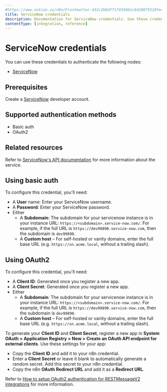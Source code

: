 ```yaml
---
#https://www.notion.so/n8n/Frontmatter-432c2b8dff1f43d4b1c8d20075510fe4
title: ServiceNow credentials
description: Documentation for ServiceNow credentials. Use these credentials to authenticate ServiceNow in n8n, a workflow automation platform.
contentType: [integration, reference]
---
```


# ServiceNow credentials

You can use these credentials to authenticate the following nodes:

- [ServiceNow](/integrations/builtin/app-nodes/n8n-nodes-base.servicenow.md)

## Prerequisites

Create a [ServiceNow](https://developer.servicenow.com/dev.do#!/reference) developer account.

## Supported authentication methods

- Basic auth
- OAuth2

## Related resources

Refer to [ServiceNow's API documentation](https://developer.servicenow.com/dev.do#!/reference/api/washingtondc/rest/) for more information about the service.

## Using basic auth

To configure this credential, you'll need:

- A **User** name: Enter your ServiceNow username.
- A **Password**: Enter your ServiceNow password.
- Either
    - A **Subdomain**: The subdomain for your servicenow instance is in your instance URL: `https://<subdomain>.service-now.com/`. For example, if the full URL is `https://dev99890.service-now.com`, then the subdomain is `dev99890`.
    - A **Custom host** – For self-hosted or vanity domains, enter the full base URL (e.g. `https://sn.acme.local`, without a trailing slash).

## Using OAuth2

To configure this credential, you'll need:

- A **Client ID**: Generated once you register a new app.
- A **Client Secret**: Generated once you register a new app.
- Either
    - A **Subdomain**: The subdomain for your servicenow instance is in your instance URL: `https://<subdomain>.service-now.com/`. For example, if the full URL is `https://dev99890.service-now.com`, then the subdomain is `dev99890`.
    - A **Custom host** – For self-hosted or vanity domains, enter the full base URL (e.g. `https://sn.acme.local`, without a trailing slash).

To generate your **Client ID** and **Client Secret**, register a new app in **System OAuth > Application Registry > New > Create an OAuth API endpoint for external clients**. Use these settings for your app:

- Copy the **Client ID** and add it to your n8n credential.
- Enter a **Client Secret** or leave it blank to automatically generate a random secret. Add this secret to your n8n credential.
- Copy the n8n **OAuth Redirect URL** and add it as a **Redirect URL**.

Refer to [How to setup OAuth2 authentication for RESTMessageV2 integrations](https://www.servicenow.com/community/in-other-news/how-to-setup-oauth2-authentication-for-restmessagev2/ba-p/2271823) for more information.

